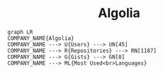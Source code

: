<h1 align="center">Algolia</h1>

```mermaid
graph LR
COMPANY_NAME{Algolia}
COMPANY_NAME ---> U{Users} ---> UN[45]
COMPANY_NAME ---> R{Repositories} ---> RN[1187]
COMPANY_NAME ---> G{Gists} ---> GN[8]
COMPANY_NAME ---> ML{Most Used<br>Languages}
```

